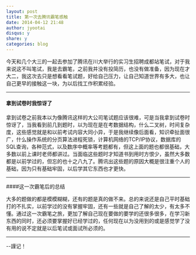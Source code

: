 ```yaml
---
layout: post
title: 第一次去腾讯霸笔感触
date: 2014-04-12 21:48
author: jyootai
disqus: y
share: y
categories: blog
---
```


今天和几个大三的一起去参加了腾讯在川大举行的实习生招聘成都站笔试，对于我来说这不叫笔试，我是去霸笔，之前我并没有投简历，也没有做准备，因为现在才大二，我这次去只是想看看笔试题，好给自己压力，让自己知道世界有多大，也让自己更早的接触这一块，为以后找工作积累经验。

---

#### 拿到试卷时我惊讶了

  拿到试卷之前我本以为像腾讯这样的大公司笔试题应该很难，可是当我拿到试卷时惊讶了，当我看到前几到题时，以为现在是在考数据结构，什么二叉树，时间复杂度，这些感觉就是和以前考试内容大同小异，于是我继续像后面看，知识牵扯面很广，什么操作系统的分页算法进程死锁，计算机网络的TCP/IP协议，数据库的SQL查询，各种范式，以及数序中概率等考题都有，但这上面的题也都很基础，大多数以前上课时老师都讲过。当面临这些题时才知道书到用时方恨少，虽然大多数都是以前学过的，但忘的也十之八九了。腾讯出这些题的原因大概是很注重个人的基础，因为只有基础牢固，以后学其它东西也才更快。

---  

####这一次霸笔后的总结

大多的题做的都是模模糊糊，还有的题是真的做不来。总的来说还是自己平时基础打的不扎实，以前学过的没有掌握牢固，还有一些就是自己了解的太少，有太多不懂。通过这一次霸笔之旅，更加了解自己现在要做的要学的还很多很多，在学习新东西的同时，还必须要掌握好已经学过的，任何现在以为没用到的或是感觉学了没有用的说不定就是以后笔试或面试所必须的。

---  

 --謹记！
